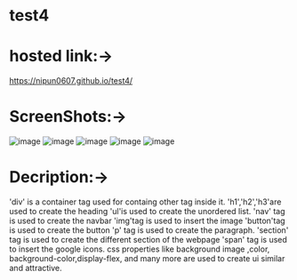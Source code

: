 # test4
# hosted link:->
https://nipun0607.github.io/test4/
# ScreenShots:->
![image](https://github.com/nipun0607/test4/assets/126556793/2b2f8fff-916b-40b5-84d7-3d3cadfd305d)
![image](https://github.com/nipun0607/test4/assets/126556793/12cd839a-b007-4f2b-9e54-17971c404fe4)
![image](https://github.com/nipun0607/test4/assets/126556793/586704f7-81de-48f5-a45f-e1313498a4dd)
![image](https://github.com/nipun0607/test4/assets/126556793/c42abf63-2513-41d3-9baf-409dcc991bff)
![image](https://github.com/nipun0607/test4/assets/126556793/ce637209-2451-4d0b-a419-623effa08229)
# Decription:->
'div' is a container tag used for containg other tag inside it.
'h1','h2','h3'are used to create the heading
'ul'is used to create the unordered list.
'nav' tag is used to create the navbar
'img'tag is used to insert the image
'button'tag is used to create the button
'p' tag is used to create the paragraph.
'section' tag is used to create the different section of the webpage
'span' tag is used to insert the google icons.
css properties like background image ,color, background-color,display-flex, and many more are used to create ui similar and attractive.
